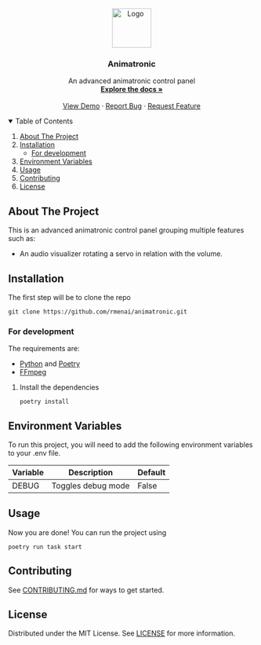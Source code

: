 <br />
<p align="center">
  <a href="https://github.com/rmenai/animatronic">
    <img src="./data/images/icon.ico" alt="Logo" width="80" height="80">
  </a>

<h3 align="center">Animatronic</h3>

  <p align="center">
    An advanced animatronic control panel
    <br />
    <a href="https://github.com/rmenai/animatronic"><strong>Explore the docs »</strong></a>
    <br />
    <br />
    <a href="https://github.com/rmenai/animatronic">View Demo</a>
    ·
    <a href="https://github.com/rmenai/animatronic/issues/new?assignees=&labels=&template=bug_report.md&title=">Report Bug</a>
    ·
    <a href="https://github.com/rmenai/animatronic/issues/new?assignees=&labels=&template=feature_request.md&title=">Request Feature</a>
  </p>

<!-- TABLE OF CONTENTS -->
<details open="open">
  <summary>Table of Contents</summary>
  <ol>
    <li>
      <a href="#about-the-project">About The Project</a>
    </li>
    <li>
      <a href="#installation">Installation</a>
      <ul>
        <li><a href="#for-development">For development</a></li>
      </ul>
    </li>
    <li>
      <a href="#environment-variables">Environment Variables</a>
    </li>
    <li><a href="#usage">Usage</a></li>
    <li><a href="#contributing">Contributing</a></li>
    <li><a href="#license">License</a></li>
  </ol>
</details>



<!-- ABOUT THE PROJECT -->

## About The Project

This is an advanced animatronic control panel grouping multiple features such as:
- An audio visualizer rotating a servo in relation with the volume.

<!-- INSTALLATION -->

## Installation

The first step will be to clone the repo

```shell
git clone https://github.com/rmenai/animatronic.git
```

### For development

The requirements are:

* [Python](https://www.python.org/downloads/) and [Poetry](https://python-poetry.org/docs/)
* [FFmpeg](https://www.ffmpeg.org/)

1. Install the dependencies
   ```shell
   poetry install
   ```

## Environment Variables

To run this project, you will need to add the following environment variables to your .env file.

| Variable | Description        | Default |
|----------|--------------------|---------|
| DEBUG    | Toggles debug mode | False   |

<!-- USAGE EXAMPLES -->

## Usage

Now you are done! You can run the project using

```shell
poetry run task start
```

## Contributing

See [CONTRIBUTING.md](https://github.com/rmenai/animatronic/blob/main/CONTRIBUTING.md) for ways to get started.

<!-- LICENSE -->

## License

Distributed under the MIT License. See [LICENSE](https://github.com/rmenai/animatronic/blob/main/LICENSE) for more information.

